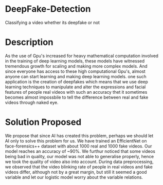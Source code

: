 # DeepFake-Detection
Classifying a video whether its deepfake or not 
<h1>Description</h1>
As the use of Gpu's increased for heavy mathematical computation involved in the training of deep learning models, these models have witnessed tremendous growth for scaling and making more complex models. And since everyone has access to these high computational Gpu's, almost anyone can start learning and making deep learning models. one such application 
is the creation of deepfakes which means that we use deep learning techniques to manipulate and alter the expressions and facial features of people real videos with such an accuracy thet it sometimes becomes almost impossbile to tell the difference between real and fake videos through naked eye. <br>
<h1>Solution Proposed</h1>
We propose that since AI has created this problem, perhaps we should let AI only to solve this problem for us. We have trained an EfficientNet on face-forensics++ dataset with about 1000 real and 1000 fake videos. Our model reaches an accuracy of ~90%. We furthur noticed that some videos being bad in quality, our model was not able to generalise properly, hence we took the quality of video also into account. During data preprocessing, we observed that the video blinking rate of people in real videos and fake videos differ, although not by a great margin, but still it seemed a good variable and let our logistic model worry about the variable relations.
